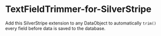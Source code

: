 TextFieldTrimmer-for-SilverStripe
=================================

Add this SilverStripe extension to any DataObject to automatically `trim()` every field before data is saved to the database.